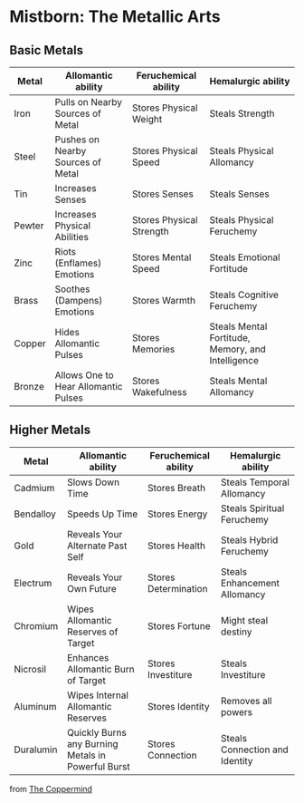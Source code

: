 # Mistborn: The Metallic Arts
<!-- pdflandscape -->

## Basic Metals
Metal|Allomantic ability|Feruchemical ability|Hemalurgic ability
---|---|---|---
Iron|Pulls on Nearby Sources of Metal|Stores Physical Weight|Steals Strength
Steel|Pushes on Nearby Sources of Metal|Stores Physical Speed|Steals Physical Allomancy
Tin|Increases Senses|Stores Senses|Steals Senses
Pewter|Increases Physical Abilities|Stores Physical Strength|Steals Physical Feruchemy
Zinc|Riots (Enflames) Emotions|Stores Mental Speed|Steals Emotional Fortitude
Brass|Soothes (Dampens) Emotions|Stores Warmth|Steals Cognitive Feruchemy
Copper|Hides Allomantic Pulses|Stores Memories|Steals Mental Fortitude, Memory, and Intelligence
Bronze|Allows One to Hear Allomantic Pulses|Stores Wakefulness|Steals Mental Allomancy

## Higher Metals
Metal|Allomantic ability|Feruchemical ability|Hemalurgic ability
---|---|---|---
Cadmium|Slows Down Time|Stores Breath|Steals Temporal Allomancy
Bendalloy|Speeds Up Time|Stores Energy|Steals Spiritual Feruchemy
Gold|Reveals Your Alternate Past Self|Stores Health|Steals Hybrid Feruchemy
Electrum|Reveals Your Own Future|Stores Determination|Steals Enhancement Allomancy
Chromium|Wipes Allomantic Reserves of Target|Stores Fortune|Might steal destiny
Nicrosil|Enhances Allomantic Burn of Target|Stores Investiture|Steals Investiture
Aluminum|Wipes Internal Allomantic Reserves|Stores Identity|Removes all powers
Duralumin|Quickly Burns any Burning Metals in Powerful Burst|Stores Connection|Steals Connection and Identity

from [The Coppermind](https://coppermind.net/wiki/Metallic_Arts#Metals_and_their_abilities)
